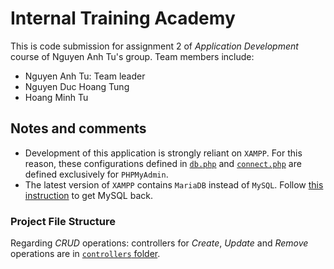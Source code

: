 # Internal Training Academy

This is code submission for assignment 2 of *Application Development* course of Nguyen Anh Tu's group. Team members include: 

- Nguyen Anh Tu: Team leader
- Nguyen Duc Hoang Tung 
- Hoang Minh Tu

## Notes and comments
- Development of this application is strongly reliant on `XAMPP`. For this reason, these configurations defined in [`db.php`](utils/db.php) and [`connect.php`](utils/connect.php) are defined exclusively for `PHPMyAdmin`.
- The latest version of `XAMPP` contains `MariaDB` instead of `MySQL`. Follow [this instruction](https://odan.github.io/2017/08/13/xampp-replacing-mariadb-with-mysql.html) to get MySQL back.

### Project File Structure
 Regarding *CRUD* operations: controllers for *Create*, *Update* and *Remove* operations are in [`controllers` folder](./controllers).